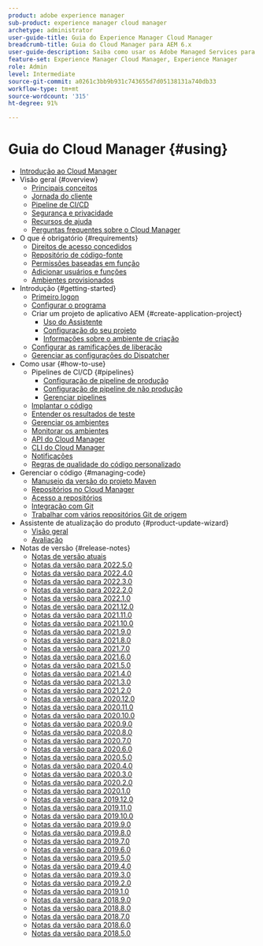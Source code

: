 ```yaml
---
product: adobe experience manager
sub-product: experience manager cloud manager
archetype: administrator
user-guide-title: Guia do Experience Manager Cloud Manager
breadcrumb-title: Guia do Cloud Manager para AEM 6.x
user-guide-description: Saiba como usar os Adobe Managed Services para gerenciar o Experience Manager na nuvem por conta própria.
feature-set: Experience Manager Cloud Manager, Experience Manager
role: Admin
level: Intermediate
source-git-commit: a0261c3bb9b931c743655d7d05138131a740db33
workflow-type: tm+mt
source-wordcount: '315'
ht-degree: 91%

---
```



# Guia do Cloud Manager {#using}

+ [Introdução ao Cloud Manager](introduction-to-cloud-manager.md)
+ Visão geral {#overview}
   + [Principais conceitos](key-concepts.md)
   + [Jornada do cliente](customer-journey.md)
   + [Pipeline de CI/CD](ci-cd-pipeline.md)
   + [Segurança e privacidade](security-and-privacy.md)
   + [Recursos de ajuda](help-resources.md)
   + [Perguntas frequentes sobre o Cloud Manager](cloud-manager-faqs.md)
+ O que é obrigatório {#requirements}
   + [Direitos de acesso concedidos](access-rights-granted.md)
   + [Repositório de código-fonte](source-code-repository.md)
   + [Permissões baseadas em função](role-based-permissions.md)
   + [Adicionar usuários e funções](setting-up-users-and-roles.md)
   + [Ambientes provisionados](environments-provisioned.md)
+ Introdução {#getting-started}
   + [Primeiro logon](first-time-login.md)
   + [Configurar o programa](setting-up-program.md)
   + Criar um projeto de aplicativo AEM {#create-application-project}
      + [Uso do Assistente](using-the-wizard.md)
      + [Configuração do seu projeto](setting-up-project.md)
      + [Informações sobre o ambiente de criação](build-environment-details.md)
   + [Configurar as ramificações de liberação](configure-your-release-branches.md)
   + [Gerenciar as configurações do Dispatcher](dispatcher-configurations.md)
+ Como usar {#how-to-use}
   + Pipelines de CI/CD {#pipelines}
      + [Configuração de pipeline de produção](configuring-production-pipelines.md)
      + [Configuração de pipeline de não produção](configuring-non-production-pipelines.md)
      + [Gerenciar pipelines](managing-pipelines.md)
   + [Implantar o código](deploying-code.md)
   + [Entender os resultados de teste](understand-your-test-results.md)
   + [Gerenciar os ambientes](manage-your-environment.md)
   + [Monitorar os ambientes](monitor-your-environments.md)
   + [API do Cloud Manager](https://www.adobe.io/apis/experiencecloud/cloud-manager/docs.html)
   + [CLI do Cloud Manager](https://github.com/adobe/aio-cli-plugin-cloudmanager/blob/main/README.md)
   + [Notificações](notifications.md)
   + [Regras de qualidade do código personalizado](custom-code-quality-rules.md)
+ Gerenciar o código {#managing-code}
   + [Manuseio da versão do projeto Maven](activating-maven-project.md)
   + [Repositórios no Cloud Manager](cloud-manager-repositories.md)
   + [Acesso a repositórios](accessing-repos.md)
   + [Integração com Git](setup-cloud-manager-git-integration.md)
   + [Trabalhar com vários repositórios Git de origem](/help/using/working-with-multiple-source-git-repos.md)
+ Assistente de atualização do produto {#product-update-wizard}
   + [Visão geral](overview-productupdate-wizard.md)
   + [Avaliação](evaluation.md)
+ Notas de versão {#release-notes}
   + [Notas de versão atuais](release-notes-current.md)
   + [Notas da versão para 2022.5.0](release-notes-2022-5-0.md)
   + [Notas da versão para 2022.4.0](release-notes-2022-4-0.md)
   + [Notas da versão para 2022.3.0](release-notes-2022-3-0.md)
   + [Notas da versão para 2022.2.0](release-notes-2022-2-0.md)
   + [Notas da versão para 2022.1.0](release-notes-2022-1-0.md)
   + [Notas de versão para 2021.12.0](release-notes-2021-12-0.md)
   + [Notas da versão para 2021.11.0](release-notes-2021-11-0.md)
   + [Notas da versão para 2021.10.0](release-notes-2021-10-0.md)
   + [Notas da versão para 2021.9.0](release-notes-2021-9-0.md)
   + [Notas da versão para 2021.8.0](release-notes-2021-8-0.md)
   + [Notas da versão para 2021.7.0](release-notes-2021-7-0.md)
   + [Notas da versão para 2021.6.0](release-notes-2021-6-0.md)
   + [Notas da versão para 2021.5.0](release-notes-2021-5-0.md)
   + [Notas da versão para 2021.4.0](release-notes-2021-4-0.md)
   + [Notas da versão para 2021.3.0](release-notes-2021-3-0.md)
   + [Notas da versão para 2021.2.0](release-notes-2021-2-0.md)
   + [Notas da versão para 2020.12.0](release-notes-2020-12-0.md)
   + [Notas da versão para 2020.11.0](release-notes-2020-11-0.md)
   + [Notas da versão para 2020.10.0](release-notes-2020-10-0.md)
   + [Notas da versão para 2020.9.0](release-notes-2020-9-0.md)
   + [Notas da versão para 2020.8.0](release-notes-2020-8-0.md)
   + [Notas da versão para 2020.7.0](release-notes-2020-7-0.md)
   + [Notas da versão para 2020.6.0](release-notes-2020-6-0.md)
   + [Notas da versão para 2020.5.0](release-notes-2020-5-0.md)
   + [Notas da versão para 2020.4.0](release-notes-2020-4-0.md)
   + [Notas da versão para 2020.3.0](release-notes-2020-3-0.md)
   + [Notas da versão para 2020.2.0](release-notes-2020-2-0.md)
   + [Notas da versão para 2020.1.0](release-notes-2020-1-0.md)
   + [Notas da versão para 2019.12.0](release-notes-2019-12-0.md)
   + [Notas da versão para 2019.11.0](release-notes-2019-11-0.md)
   + [Notas da versão para 2019.10.0](release-notes-2019-10-0.md)
   + [Notas da versão para 2019.9.0](release-notes-2019-9-0.md)
   + [Notas da versão para 2019.8.0](release-notes-2019-8-0.md)
   + [Notas da versão para 2019.7.0](release-notes-2019-7-0.md)
   + [Notas da versão para 2019.6.0](release-notes-2019-6-0.md)
   + [Notas da versão para 2019.5.0](release-notes-2019-5-0.md)
   + [Notas da versão para 2019.4.0](release-notes-2019-4-0.md)
   + [Notas da versão para 2019.3.0](release-notes-2019-3-0.md)
   + [Notas da versão para 2019.2.0](release-notes-2019-2-0.md)
   + [Notas da versão para 2019.1.0](release-notes-2019-1-0.md)
   + [Notas da versão para 2018.9.0](release-notes-2018-9-0.md)
   + [Notas da versão para 2018.8.0](release-notes-2018-8-0.md)
   + [Notas da versão para 2018.7.0](release-notes-2018-7-0.md)
   + [Notas da versão para 2018.6.0](release-notes-2018-6-0.md)
   + [Notas da versão para 2018.5.0](release-notes-2018-5-0.md)
